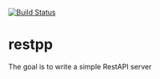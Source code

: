 [![Build Status](https://github.com/cemoktra/restpp-server/workflows/CI/badge.svg)](https://github.com/cemoktra/restpp-server/actions)

# restpp

The goal is to write a simple RestAPI server
